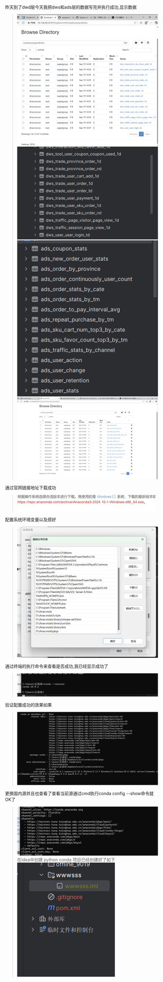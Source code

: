 昨天到了dwd层今天我把dws和ads层的数据写完并执行成功,显示数据
>![img.png](img/img.png)
> ![img_1.png](img/img_1.png)
>![img_2.png](img/img_2.png)
> ![img_3.png](img/img_3.png)

通过官网链接地址下载成功
>![img_5.png](img/img_5.png)

配置系统环境变量以及搭好
>![img_6.png](img/img_6.png)

通过终端的执行命令来查看是否成功,我已经显示成功了
>![img_7.png](img/img_7.png)

验证配置成功的效果如果
>![img_8.png](img/img_8.png)

更换国内源并且也查看了查看当前源通过cmd执行conda config --show命令就OK了
>![img_9.png](img/img_9.png)
在idea中创建 python conda 项目已经创建好了如下
>![img_10.png](img/img_10.png)




